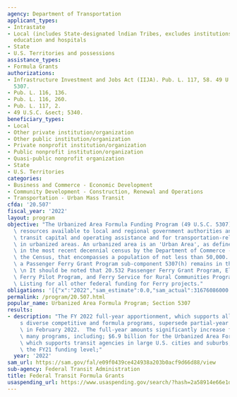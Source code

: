 ```yaml
---
agency: Department of Transportation
applicant_types:
- Intrastate
- Local (includes State-designated lndian Tribes, excludes institutions of higher
  education and hospitals
- State
- U.S. Territories and possessions
assistance_types:
- Formula Grants
authorizations:
- Infrastructure Investment and Jobs Act (IIJA). Pub. L. 117, 58. 49 U.S.C. &sect;
  5307.
- Pub. L. 116, 136.
- Pub. L. 116, 260.
- Pub. L. 117, 2.
- 49 U.S.C. &sect; 5340.
beneficiary_types:
- Local
- Other private institution/organization
- Other public institution/organization
- Private nonprofit institution/organization
- Public nonprofit institution/organization
- Quasi-public nonprofit organization
- State
- U.S. Territories
categories:
- Business and Commerce - Economic Development
- Community Development - Construction, Renewal and Operations
- Transportation - Urban Mass Transit
cfda: '20.507'
fiscal_year: '2022'
layout: program
objective: "The Urbanized Area Formula Funding Program (49 U.S.C. 5307) makes federal\
  \ resources available to local and regional government authorities and states for\
  \ transit capital and operating assistance and for transportation-related planning\
  \ in urbanized areas. An urbanized area is an 'Urban Area', as defined and designated\
  \ in the most recent decennial census by the Department of Commerce - Bureau of\
  \ the Census, that encompasses a population of not less than 50,000.  In addition,\
  \ a Passenger Ferry Grant Program sub-component 5307(h) remains in this program.\
  \ \n It should be noted that 20.532 Passenger Ferry Grant Program, Electric or Low-Emitting\
  \ Ferry Pilot Program, and Ferry Service for Rural Communities Program is the Assistance\
  \ Listing for all other federal funding for Ferry projects."
obligations: '[{"x":"2022","sam_estimate":0.0,"sam_actual":31676086000.0,"usa_spending_actual":31575428373.79},{"x":"2023","sam_estimate":9776211000.0,"sam_actual":0.0,"usa_spending_actual":5063811111.3},{"x":"2024","sam_estimate":7495249000.0,"sam_actual":0.0,"usa_spending_actual":0.0}]'
permalink: /program/20.507.html
popular_name: Urbanized Area Formula Program; Section 5307
results:
- description: "The FY 2022 full-year apportionment, which supports all of FTA\u2019\
    s diverse competitive and formula programs, supersede partial-year tables posted\
    \ in February 2022.  The full-year amounts significantly increase funding for\
    \ many programs, including; $6.9 billion for the Urbanized Area Formula Program,\
    \ which supports transit agencies in large U.S. cities and suburbs, 29% more than\
    \ the FY21 funding level;"
  year: '2022'
sam_url: https://sam.gov/fal/e09f0439ce424938a203b0acf9d66d88/view
sub-agency: Federal Transit Administration
title: Federal Transit Formula Grants
usaspending_url: https://www.usaspending.gov/search/?hash=2a58914e66e1dc17db5d6795110bded7
---
```

